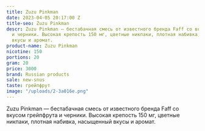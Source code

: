 ```yaml
---
title: Zuzu Pinkman
date: 2023-04-05 20:17:00 Z
title-seo: Zuzu Pinkman
descr: Zuzu Pinkman — бестабачная смесь от известного бренда Faff со вкусом грейпфрута
  и черники. Высокая крепость 150 мг, цветные никпаки, плотная набивка, насыщенный
  вкусы и аромат.
product-name: Zuzu Pinkman
nicotine: 150
portions: 20
gram: 20
price: 3000
brand: Russian products
sale: new-snus
taste: грейпфрут
image: "/uploads/2-3a016e.png"
---
```


Zuzu Pinkman — бестабачная смесь от известного бренда Faff со вкусом грейпфрута и черники. Высокая крепость 150 мг, цветные никпаки, плотная набивка, насыщенный вкусы и аромат.